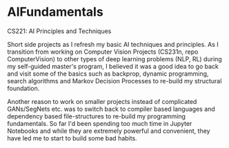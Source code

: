 # AIFundamentals
CS221: AI Principles and Techniques

Short side projects as I refresh my basic AI techniques and principles. 
As I transition from working on Computer Vision Projects (CS231n, repo ComputerVision) 
to other types of deep learning problems (NLP, RL) during my self-guided master's program, I believed it was a good idea to go back and visit some of the basics 
such as backprop, dynamic programming, search algorithms and Markov Decision Processes to re-build my structural foundation. 

Another reason to work on smaller projects instead of complicated GANs/SegNets etc. was to switch back to compiler based languages and dependency based 
file-structures to re-build my programming fundamentals. So far I'd been spending too much time in Jupyter Notebooks and while they are extremely powerful 
and convenient, they have led me to start to build some bad habits. 
